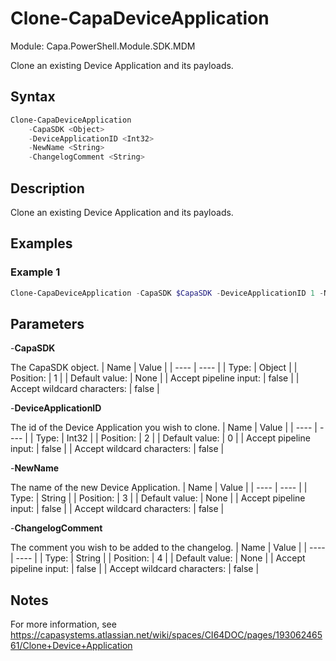 # Clone-CapaDeviceApplication
Module: Capa.PowerShell.Module.SDK.MDM

Clone an existing Device Application and its payloads.

## Syntax

```powershell
Clone-CapaDeviceApplication
	-CapaSDK <Object>
	-DeviceApplicationID <Int32>
	-NewName <String>
	-ChangelogComment <String>
```

## Description

Clone an existing Device Application and its payloads.

## Examples

### Example 1
```powershell
Clone-CapaDeviceApplication -CapaSDK $CapaSDK -DeviceApplicationID 1 -NewName 'My New Device Application' -ChangelogComment 'Cloning Device Application'
```
    

## Parameters

-**CapaSDK**

The CapaSDK object.
| Name | Value |
| ---- | ---- |
| Type: | Object |
| Position: | 1 | 
| Default value: | None | 
| Accept pipeline input: | false | 
| Accept wildcard characters: | false | 

-**DeviceApplicationID**

The id of the Device Application you wish to clone.
| Name | Value |
| ---- | ---- |
| Type: | Int32 |
| Position: | 2 | 
| Default value: | 0 | 
| Accept pipeline input: | false | 
| Accept wildcard characters: | false | 

-**NewName**

The name of the new Device Application.
| Name | Value |
| ---- | ---- |
| Type: | String |
| Position: | 3 | 
| Default value: | None | 
| Accept pipeline input: | false | 
| Accept wildcard characters: | false | 

-**ChangelogComment**

The comment you wish to be added to the changelog.
| Name | Value |
| ---- | ---- |
| Type: | String |
| Position: | 4 | 
| Default value: | None | 
| Accept pipeline input: | false | 
| Accept wildcard characters: | false | 


## Notes

For more information, see https://capasystems.atlassian.net/wiki/spaces/CI64DOC/pages/19306246561/Clone+Device+Application
